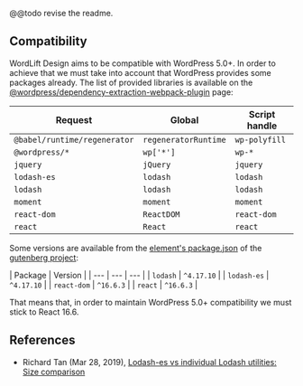 @@todo revise the readme.

## Compatibility

WordLift Design aims to be compatible with WordPress 5.0+. In order to achieve that we must take into account that
WordPress provides some packages already. The list of provided libraries is available on the [@wordpress/dependency-extraction-webpack-plugin](https://www.npmjs.com/package/@wordpress/dependency-extraction-webpack-plugin)
page:

| Request | Global | Script handle |
| --- | --- | --- |
| `@babel/runtime/regenerator` | `regeneratorRuntime` | `wp-polyfill` |
| `@wordpress/*` | `wp['*']` | `wp-*` |
| `jquery` | `jQuery` | `jquery` |
| `lodash-es` | `lodash` | `lodash` |
| `lodash` | `lodash` | `lodash` |
| `moment` | `moment` | `moment` |
| `react-dom` | `ReactDOM` | `react-dom` |
| `react` | `React` | `react` |

Some versions are available from the [element's package.json](https://github.com/WordPress/gutenberg/blob/v5.0.0/packages/element/package.json) of the [gutenberg project](https://github.com/WordPress/gutenberg):

| Package | Version |
| --- | --- | --- |
| `lodash` | `^4.17.10` |
| `lodash-es` | `^4.17.10` |
| `react-dom` | `^16.6.3` |
| `react` | `^16.6.3` |

That means that, in order to maintain WordPress 5.0+ compatibility we must stick to React 16.6.


## References

* Richard Tan (Mar 28, 2019), [Lodash-es vs individual Lodash utilities: Size comparison](https://itnext.io/lodash-es-vs-individual-lodash-utilities-size-comparison-676f14b07568)

